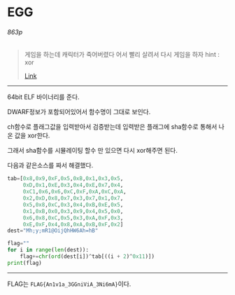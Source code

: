 # EGG

###### 863p

>게임을 하는데 캐릭터가 죽어버렸다
>어서 빨리 살려서 다시 게임을 하자
>hint : xor
>
>[Link](https://drive.google.com/uc?export=download&id=1fyapi8Y_YLIFlQLlXC35ajZOopv4R3sq)

------

64bit ELF 바이너리를 준다.

DWARF정보가 포함되어있어서 함수명이 그대로 보인다.

ch함수로 플래그값을 입력받아서 검증받는데 입력받은 플래그에 sha함수로 통해서 나온 값을 xor한다.

그래서 sha함수를 시뮬레이팅 할수 만 있으면 다시 xor해주면 된다.

다음과 같은소스를 짜서 해결했다.

```python
tab=[0x8,0x9,0xF,0x5,0xB,0x1,0x3,0x5,
     0xD,0x1,0xE,0x3,0x4,0xE,0x7,0x4,
     0xC1,0x6,0x6,0xC,0xF,0xA,0xC,0xA,
     0x2,0xD,0x8,0x7,0x3,0x7,0x1,0x7,
     0x5,0x8,0xC,0x3,0x4,0xB,0xE,0x5,
     0x1,0xB,0x0,0x3,0x9,0x4,0x5,0x0,
     0x6,0x8,0xC,0x5,0x3,0xA,0xF,0x3,
     0xE,0xF,0x4,0x8,0xA,0xB,0xF,0x2]
dest="Mh;y;mR1@OijQhHW6Ah=hB"

flag=""
for i in range(len(dest)):
    flag+=chr(ord(dest[i])^tab[((i + 2)^0x11)])
print(flag)
```

--------

FLAG는 `FLAG{An1v1a_3GGniViA_3Ni6mA}`이다.